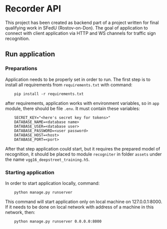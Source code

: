 # Recorder API

This project has been created as backend part of a project written for final qualifying work in SFedU (Rostov-on-Don).
The goal of application to connect with client application via HTTP and WS channels for traffic sign recognition.


## Run application

### Preparations

Application needs to be properly set in order to run. The first step is to install all requirements 
from `requirements.txt` with command:

```commandline
    pip install -r requirements.txt 
```

after requirements, application works with environment variables, so in `app` module, 
there should be file `.env`. It must contain these variables:


```env
    SECRET_KEY="<here's secret key for tokens>"
    DATABASE_NAME=<database name>
    DATABASE_USER=<database user>
    DATABASE_PASSWORD=<user password>
    DATABASE_HOST=<host>
    DATABASE_PORT=<port>
```

After that step application could start, but it requires the prepared model of recognition, 
it should be placed to module `recogniter` in folder `assets` under the name `vgg16_deepstreet_training.h5`.

### Starting application

In order to start application locally, command:

```commandline
    python manage.py runserver
```

This command will start application only on local machine on 127.0.0.1:8000. 
If it needs to be done on local network with address of a machine in this network, then:

```commandline
    python manage.py runserver 0.0.0.0:8000
```